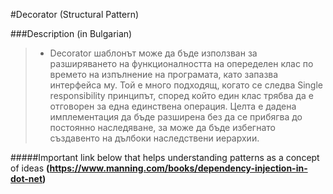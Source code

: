 #Decorator (Structural Pattern)

###Description (in Bulgarian)
> * Decorator шаблонът може да бъде използван за разширяването на функционалността на опеределен клас по времето на изпълнение на програмата, като запазва интерфейса му. 
Той е много подходящ, когато се следва Single responsibility принципът, според който един клас трябва да е отговорен за една единствена операция. 
Целта е дадена имплементация да бъде разширена без да се прибягва до постоянно наследяване, за може да бъде избегнато създавенто на дълбоки наследствени иерархии.

#####Important link below that helps understanding patterns as a concept of ideas
 __(https://www.manning.com/books/dependency-injection-in-dot-net)__